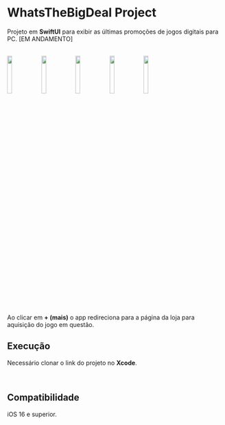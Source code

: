 # WhatsTheBigDeal Project

Projeto em **SwiftUI** para exibir as últimas promoções de jogos digitais para PC. [EM ANDAMENTO]

<br>

<div align="left">

<img src="https://user-images.githubusercontent.com/41010243/208215897-2a18907a-4081-46b5-82bc-4ce419717c42.png" width="15%">

<img src="https://user-images.githubusercontent.com/41010243/209031656-30633b54-f96a-4ab4-bce0-1e916945e0bc.png" width="15%">

<img src="https://user-images.githubusercontent.com/41010243/209031683-11dc5205-2144-4311-a4de-5d6ad30f9069.png" width="15%">

<img src="https://user-images.githubusercontent.com/41010243/209031786-fa9fd6e5-3ba6-4ee5-a657-a3c1f41f1ce5.png" width="15%">

<img src="https://user-images.githubusercontent.com/41010243/209031793-49669a62-a164-4554-b10d-1b7597020686.png" width="15%">

</div>

<br>
Ao clicar em <b>+ (mais)</b> o app redireciona para a página da loja para aquisição do jogo em questão.

<br>

## Execução

Necessário clonar o link do projeto no **Xcode**.

<br>

## Compatibilidade

iOS 16 e superior.

